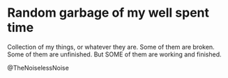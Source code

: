 # Random garbage of my well spent time
Collection of my things, or whatever they are.
Some of them are broken.
Some of them are unfinished.
But SOME of them are working and finished.

@TheNoiselessNoise
